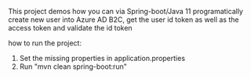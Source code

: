 This project demos how you can via Spring-boot/Java 11 programatically create new user into Azure AD B2C, get the user id token as well as the access token and validate the id token

how to run the project:
1. Set the missing properties in application.properties
2. Run "mvn clean spring-boot:run"
   
   